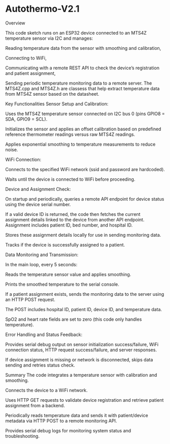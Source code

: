# Autothermo-V2.1
Overview

This code sketch runs on an ESP32 device connected to an MTS4Z temperature sensor via I2C and manages:

Reading temperature data from the sensor with smoothing and calibration,

Connecting to WiFi,

Communicating with a remote REST API to check the device’s registration and patient assignment,

Sending periodic temperature monitoring data to a remote server.
The MTS4Z.cpp and MTS4Z.h are classess that help extract temperature data from MTS4Z sensor based on the datasheet.

Key Functionalities
Sensor Setup and Calibration:

Uses the MTS4Z temperature sensor connected on I2C bus 0 (pins GPIO8 = SDA, GPIO9 = SCL).

Initializes the sensor and applies an offset calibration based on predefined reference thermometer readings versus raw MTS4Z readings.

Applies exponential smoothing to temperature measurements to reduce noise.

WiFi Connection:

Connects to the specified WiFi network (ssid and password are hardcoded).

Waits until the device is connected to WiFi before proceeding.

Device and Assignment Check:

On startup and periodically, queries a remote API endpoint for device status using the device serial number.

If a valid device ID is returned, the code then fetches the current assignment details linked to the device from another API endpoint. Assignment includes patient ID, bed number, and hospital ID.

Stores these assignment details locally for use in sending monitoring data.

Tracks if the device is successfully assigned to a patient.

Data Monitoring and Transmission:

In the main loop, every 5 seconds:

Reads the temperature sensor value and applies smoothing.

Prints the smoothed temperature to the serial console.

If a patient assignment exists, sends the monitoring data to the server using an HTTP POST request.

The POST includes hospital ID, patient ID, device ID, and temperature data.

SpO2 and heart rate fields are set to zero (this code only handles temperature).

Error Handling and Status Feedback:

Provides serial debug output on sensor initialization success/failure, WiFi connection status, HTTP request success/failure, and server responses.

If device assignment is missing or network is disconnected, skips data sending and retries status check.

Summary
The code integrates a temperature sensor with calibration and smoothing.

Connects the device to a WiFi network.

Uses HTTP GET requests to validate device registration and retrieve patient assignment from a backend.

Periodically reads temperature data and sends it with patient/device metadata via HTTP POST to a remote monitoring API.

Provides serial debug logs for monitoring system status and troubleshooting.
